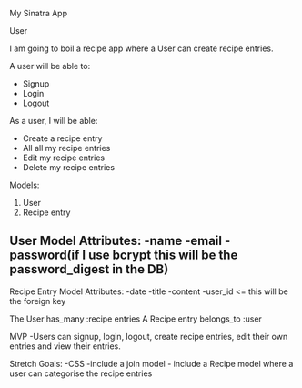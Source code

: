 My Sinatra App

User

I am going to boil a recipe app where a User can create recipe entries. 

 A user will be able to:
- Signup
- Login
- Logout

As a user, I will be able:
- Create a recipe entry
- All all my recipe entries
- Edit my recipe entries
- Delete my recipe entries

Models:
1. User
2. Recipe entry

User Model
Attributes:
-name
-email
-password(if I use bcrypt this will be the password_digest in the DB)
-

Recipe Entry Model
Attributes:
-date
-title
-content
-user_id <= this will be the foreign key

The User has_many :recipe entries
A Recipe entry belongs_to :user

MVP
-Users can signup, login, logout, create recipe entries, edit their own entries and view their entries.

Stretch Goals:
-CSS
-include a join model - include a Recipe model where a user can categorise the recipe entries

